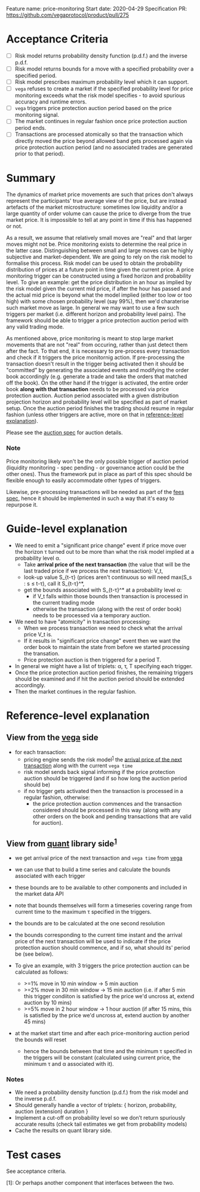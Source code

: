 Feature name: price-monitoring
Start date: 2020-04-29
Specification PR: https://github.com/vegaprotocol/product/pull/275

# Acceptance Criteria

- [ ] Risk model returns probability density function (p.d.f.) and the inverse p.d.f.
- [ ] Risk model returns bounds for a move with a specified probability over a specified period.
- [ ] Risk model prescribes maximum probability level which it can support.
- [ ] `vega` refuses to create a market if the specified probability level for price monitoring exceeds what the risk model specifies - to avoid spurious accuracy and runtime errors.
- [ ] `vega` triggers price protection auction period based on the price monitoring signal.
- [ ] The market continues in regular fashion once price protection auction period ends.
- [ ] Transactions are processed atomically so that the transaction which directly moved the price beyond allowed band gets processed again via price protection auction period (and no associated trades are generated prior to that period).

# Summary

The dynamics of market price movements are such that prices don't always represent the participants' true average view of the price, but are instead artefacts of the market microstructure: sometimes low liquidity and/or a large quantity of order volume can cause the price to diverge from the true market price. It is impossible to tell at any point in time if this has happened or not.

As a result, we assume that relatively small moves are "real" and that larger moves might not be. Price monitoring exists to determine the real price in the latter case. Distinguishing between small and large moves can be highly subjective and market-dependent. We are going to rely on the risk model to formalise this process. Risk model can be used to obtain the probability distribution of prices at a future point in time given the current price. A price monitoring trigger can be constructed using a fixed horizon and probability level.
To give an example: get the price distribution in an hour as implied by the risk model given the current mid price, if after the hour has passed and the actual mid price is beyond what the model implied (either too low or too high) with some chosen probability level (say 99%), then we'd charaterise such market move as large.  In general we may want to use a few such triggers per market (i.e. different horizon and probability level pairs). The framework should be able to trigger a price protection auction period with any valid trading mode.

As mentioned above, price monitoring is meant to stop large market movements that are not "real" from occuring, rather than just detect them after the fact. To that end, it is necessary to pre-process every transaction and check if it triggers the price monitornig action. If pre-processing the transaction doesn't result in the trigger being activated then it should be "committed" by generating the associated events and modifying the order book accordingly (e.g. generate a trade and take the orders that matched off the book). On the other hand if the trigger is activated, the entire order book **along with that transaction** needs to be processed via price protection auction. Auction period associated with a given distribution projection horizon and probability level will be specified as part of market setup. Once the auction period finishes the trading should resume in regular fashion (unless other triggers are active, more on that in [reference-level explanation](#reference-level-explanation)).

Please see the [auction spec](https://github.com/vegaprotocol/product/blob/187-auction-spec/specs/0026-auctions.md) for auction details.

### Note

Price monitoring likely won't be the only possible trigger of auction period (liquidity monitoring - spec pending - or governance action could be the other ones). Thus the framework put in place as part of this spec should be flexible enough to easily accommodate other types of triggers.

Likewise, pre-processing transactions will be needed as part of the [fees spec](https://github.com/vegaprotocol/product/blob/WIP-fees-spec/specs/0029-fees.md), hence it should be implemented in such a way that it's easy to repurpose it.

# Guide-level explanation

- We need to emit a "significant price change" event if price move over the horizon τ turned out to be more than what the risk model implied at a probability level α.
  - Take **arrival price of the next transaction** (the value that will be the last traded price if we process the next transaction): V_t,
  - look-up value S_{t-τ} (prices aren't continuous so will need max(S_s : s  ≤ t-τ), call it  S_{t-τ}^*,
  - get the bounds associated with S_{t-τ}^* at a probability level α:
    - if V_t falls within those bounds then transaction is processed in the current trading mode
    - otherwise the transaction (along with the rest of order book) needs to be processed via a temporary auction.
- We need to have "atomicity" in transaction processing:
  - When we process transaction we need to check what the arrival price V_t is.
  - If it results in "significant price change" event then we want the order book to maintain the state from before we started processing the transation.
  - Price protection auction is then triggered for a period T.
- In general we might have a list of triplets: α, τ, T specifying each trigger.
- Once the price protection auction period finishes, the remaining triggers should be examined and if hit the auction period should be extended accordingly.
- Then the market continues in the regular fashion.

# Reference-level explanation

## View from the [vega](https://github.com/vegaprotocol/vega) side

- for each transaction:
  - pricing engine sends the risk model<sup>[1](#footnote1)</sup> the [arrival price of the next transaction](#guide-level-explanation) along with the current `vega time`
  - risk model sends back signal informing if the price protection auction should be triggered (and if so how long the auction period should be)
  - if no trigger gets activated then the transaction is processed in a regular fashion, otherwise:
    - the price protection auction commences and the transaction considered should be processed in this way (along with any other orders on the book and pending transactions that are valid for auction).

## View from [quant](https://github.com/vegaprotocol/quant) library side<sup>[1](#myfootnote1)</sup>

- we get arrival price of the next transaction and `vega time` from [vega](https://github.com/vegaprotocol/vega)
- we can use that to build a time series and calculate the bounds associated with each trigger
- these bounds are to be available to other components and included in the market data API
- note that bounds themselves will form a timeseries covering range from current time to the maximum τ specified in the triggers.
- the bounds are to be calculated at the one second resolution
- the bounds corresponding to the current time instant and the arrival price of the next transaction will be used to indicate if the price protection auction should commence, and if so, what should its' period be (see below).

- To give an example, with 3 triggers the price protection auction can be calculated as follows:

  - \>=1% move in 10 min window -> 5 min auction
  - \>=2% move in 30 min window -> 15 min auction (i.e. if after 5 min this trigger condiiton is satisfied by the price we'd uncross at, extend auction by 10 mins)
  - \>=5% move in 2 hour window -> 1 hour auction (if after 15 mins, this is satisfied by the price we'd uncross at, extend auction by another 45 mins)

- at the market start time and after each price-monitoring auction period the bounds will reset
  - hence the bounds between that time and the minimum τ specified in the triggers will be constant (calculated using current price, the minimum τ and α associated with it).

### Notes

- We need a probability density function (p.d.f.) from the risk model and the inverse p.d.f.
- Should generally handle a vector of triplets: { horizon, probability, auction (extension) duration }
- Implement a cut-off on probability level so we don’t return spuriously accurate results (check tail estimates we get from probability models)
- Cache the results on quant library side.

# Test cases

See acceptance criteria.

<a name="footnote1">[1]: </a>Or perhaps another component that interfaces between the two.
